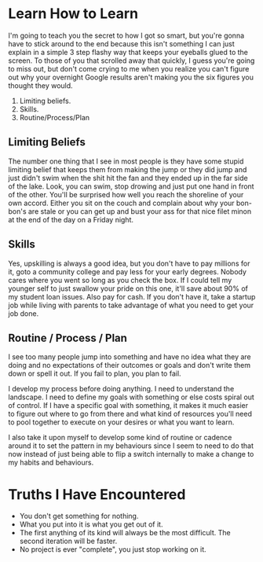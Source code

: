 # Learn How to Learn

I'm going to teach you the secret to how I got so smart, but you're gonna have to stick around to the
end because this isn't something I can just explain in a simple 3 step flashy way that keeps your
eyeballs glued to the screen. To those of you that scrolled away that quickly, I guess you're going
to miss out, but don't come crying to me when you realize you can't figure out why your overnight
Google results aren't making you the six figures you thought they would.

1. Limiting beliefs.
2. Skills.
3. Routine/Process/Plan

## Limiting Beliefs
The number one thing that I see in most people is they have some stupid limiting belief that keeps
them from making the jump or they did jump and just didn't swim when the shit hit the fan and they
ended up in the far side of the lake.
Look, you can swim, stop drowing and just put one hand in front of the other. You'll be surprised
how well you reach the shoreline of your own accord. Either you sit on the couch and complain about
why your bon-bon's are stale or you can get up and bust your ass for that nice filet minon at the
end of the day on a Friday night.

## Skills
Yes, upskilling is always a good idea, but you don't have to pay millions for it, goto a community
college and pay less for your early degrees. Nobody cares where you went so long as you check the box.
If I could tell my younger self to just swallow your pride on this one, it'll save about 90% of my
student loan issues. Also pay for cash. If you don't have it, take a startup job while living with
parents to take advantage of what you need to get your job done.

## Routine / Process / Plan
I see too many people jump into something and have no idea what they are doing and no expectations of
their outcomes or goals and don't write them down or spell it out. If you fail to plan, you plan
to fail.

I develop my process before doing anything. I need to understand the landscape. I need to define my
goals with something or else costs spiral out of control. If I have a specific goal with something,
it makes it much easier to figure out where to go from there and what kind of resources you'll need
to pool together to execute on your desires or what you want to learn.

I also take it upon myself to develop some kind of routine or cadence around it to set the pattern
in my behaviours since I seem to need to do that now instead of just being able to flip a switch
internally to make a change to my habits and behaviours.

# Truths I Have Encountered
- You don't get something for nothing.
- What you put into it is what you get out of it.
- The first anything of its kind will always be the most difficult. The second iteration will be faster.
- No project is ever "complete", you just stop working on it.



